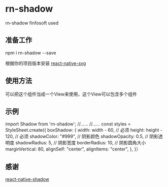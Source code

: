 # rn-shadow
rn-shadow finfosoft used
## 准备工作
npm i rn-shadow --save

根据你的项目版本安装 [react-native-svg](https://github.com/react-native-community/react-native-svg)

## 使用方法
可以把这个组件当成一个View来使用，这个View可以包含多个组件

## 示例
import Shadow from 'rn-shadow';
//……
<Shadow style={styles.boxShadow}></Shadow>
//……
const styles = StyleSheet.create({
  boxShadow: {
    width: width - 60, // 必须
    height: height - 120, // 必须
    shadowColor: "#999", // 阴影颜色
    shadowOpacity: 0.5, // 阴影透明度
    shadowRadius: 5, // 阴影宽度
    borderRadius: 10, // 阴影圆角大小
    marginVertical: 80,
    alignSelf: "center",
    alignItems: "center",
  },
}）
## 感谢 
[react-native-shadow](https://github.com/879479119/react-native-shadow)